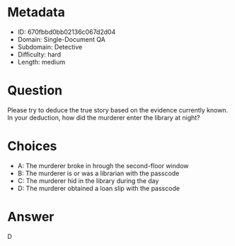 # Metadata

- ID: 670fbbd0bb02136c067d2d04
- Domain: Single-Document QA
- Subdomain: Detective
- Difficulty: hard
- Length: medium

# Question

Please try to deduce the true story based on the evidence currently known. In your deduction, how did the murderer enter the library at night?

# Choices

- A: The murderer broke in hrough the second-floor window
- B: The murderer is or was a librarian with the passcode
- C: The murderer hid in the library during the day
- D: The murderer obtained a loan slip with the passcode

# Answer

D
